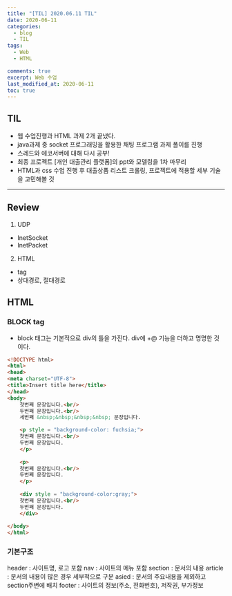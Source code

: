 ```yaml
---
title: "[TIL] 2020.06.11 TIL"
date: 2020-06-11
categories:
  - blog
  - TIL
tags:
  - Web
  - HTML

comments: true
excerpt: Web 수업
last_modified_at: 2020-06-11
toc: true
---
```


## TIL

- 웹 수업진행과 HTML 과제 2개 끝냈다. 
- java과제 중 socket 프로그래밍을 활용한 채팅 프로그램 과제 풀이를 진행
- 스레드와 에코서버에 대해 다시 공부!
- 최종 프로젝트 [개인 대출관리 플랫폼]의 ppt와 모델링을 1차 마무리
- HTML과 css 수업 진행 후 대출상품 리스트 크롤링, 프로젝트에 적용할 세부 기술을 고민해볼 것

-----------------------------------------------------------

## Review
1) UDP 
- InetSocket
- InetPacket  

2) HTML
- tag
- 상대경로, 절대경로


## HTML

### BLOCK tag
- block 태그는 기본적으로 div의 틀을 가진다. div에 +@ 기능을 더하고 명명한 것이다.

```html
<!DOCTYPE html>
<html>
<head>
<meta charset="UTF-8">
<title>Insert title here</title>
</head>
<body>
	첫번째 문장입니다.<br/>
	두번째 문장입니다.<br/>
	세번째 &nbsp;&nbsp;&nbsp;&nbsp; 문장입니다.

	<p style = "background-color: fuchsia;">
	첫번째 문장입니다.<br/>
	두번째 문장압니다.
	</p>
	
	<p>
	첫번째 문장입니다.<br/>
	두번째 문장압니다.
	</p>
	
	<div style = "background-color:gray;">
	첫번째 문장입니다.<br/>
	두번째 문장입니다.
	</div>
	
</body>
</html>
```

### 기본구조

header	: 사이트명, 로고 포함
nav  	: 사이트의 메뉴 포함
section : 문서의 내용
article : 문서의 내용이 많은 경우 세부적으로 구분
asied   :  문서의 주요내용을 제외하고 section주변에 배치
footer	:  사이트의 정보(주소, 전화번호), 저작권, 부가정보



